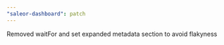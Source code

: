 ```yaml
---
"saleor-dashboard": patch
---
```


Removed waitFor and set expanded metadata section to avoid flakyness
